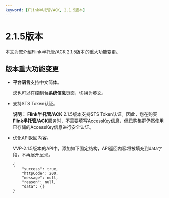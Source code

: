 ```yaml
---
keyword: [Flink半托管/ACK, 2.1.5版本]
---
```


# 2.1.5版本

本文为您介绍Flink半托管/ACK 2.1.5版本的重大功能变更。

## 版本重大功能变更

-   **平台语言**支持中文简体。

    您也可以在控制台**系统信息**页面，切换为英文。

-   支持STS Token认证。

    **说明：** **Flink半托管/ACK** 2.1.5版本支持STS Token认证。因此，您在购买**Flink半托管/ACK**服务时，不需要填写AccessKey信息，但已购集群仍然使用已存储的AccessKey信息进行安全认证。

-   优化API返回内容。

    VVP-2.1.5版本的API中，添加如下固定结构，API返回内容将被填充到data字段，不再展开呈现。

    ```
    {
        "success": true,
        "httpCode": 200,
        "message": null,
        "reason": null,
        "data": {}
    }
    ```


